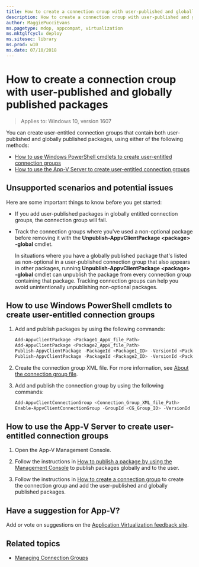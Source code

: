 ```yaml
---
title: How to create a connection croup with user-published and globally published packages (Windows 10)
description: How to create a connection croup with user-published and globally published packages.
author: MaggiePucciEvans
ms.pagetype: mdop, appcompat, virtualization
ms.mktglfcycl: deploy
ms.sitesec: library
ms.prod: w10
ms.date: 07/10/2018
---
```

# How to create a connection croup with user-published and globally published packages

>Applies to: Windows 10, version 1607

You can create user-entitled connection groups that contain both user-published and globally published packages, using either of the following methods:

- [How to use Windows PowerShell cmdlets to create user-entitled connection groups](#how-to-use-windows-powershell-cmdlets-to-create-user-entitled-connection-groups)
- [How to use the App-V Server to create user-entitled connection groups](#how-to-use-the-app-v-server-to-create-user-entitled-connection-groups)

## Unsupported scenarios and potential issues

Here are some important things to know before you get started:

- If you add user-published packages in globally entitled connection groups, the connection group will fail.
- Track the connection groups where you've used a non-optional package before removing it with the **Unpublish-AppvClientPackage <</span>package> -global** cmdlet.
      
    In situations where you have a globally published package that's listed as non-optional in a user-published connection group that also appears in other packages, running **Unpublish-AppvClientPackage <</span>package> -global** cmdlet can unpublish the package from every connection group containing that package. Tracking connection groups can help you avoid unintentionally unpublishing non-optional packages.

## How to use Windows PowerShell cmdlets to create user-entitled connection groups

1. Add and publish packages by using the following commands:
    
    ```PowerShell
    Add-AppvClientPackage <Package1_AppV_file_Path>
    Add-AppvClientPackage <Package2_AppV_file_Path>
    Publish-AppvClientPackage -PackageId <Package1_ID> -VersionId <Package1_Version_ID> -Global
    Publish-AppvClientPackage -PackageId <Package2_ID> -VersionId <Package2_Version_ID>
    ```

2. Create the connection group XML file. For more information, see [About the connection group file](appv-connection-group-file.md).

3. Add and publish the connection group by using the following commands:
    
    ```PowerShell
    Add-AppvClientConnectionGroup <Connection_Group_XML_file_Path>
    Enable-AppvClientConnectionGroup -GroupId <CG_Group_ID> -VersionId <CG_Version_ID>
    ```

## How to use the App-V Server to create user-entitled connection groups

1. Open the App-V Management Console.

2. Follow the instructions in [How to publish a package by using the Management Console](appv-publish-a-packages-with-the-management-console.md) to publish packages globally and to the user.

3. Follow the instructions in [How to create a connection group](appv-create-a-connection-group.md) to create the connection group and  add the user-published and globally published packages.

## Have a suggestion for App-V?

Add or vote on suggestions on the [Application Virtualization feedback site](https://appv.uservoice.com/forums/280448-microsoft-application-virtualization).

## Related topics

- [Managing Connection Groups](appv-managing-connection-groups.md)
